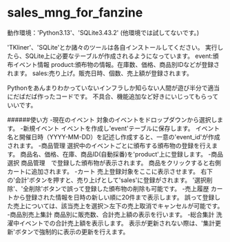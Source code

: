 # sales_mng_for_fanzine

動作環境：'Python3.13'、'SQLite3.43.2'
(他環境では試してないです。)

'TKliner'、'SQLite'とか諸々のツールは各自インストールしてください。
実行したら、SQLite上に必要なテーブルが作成されるようになっています。
event:頒布イベント情報
product:頒布物の情報。在庫数、価格、商品別IDなどが登録されます。
sales:売り上げ。販売日時、個数、売上額が登録されます。


Pythonをあんまりわかっていないインフラしか知らない人間が遊び半分で適当にだばだば作ったコードです。
不具合、機能追加など好きにいじってもらっていいです。

######使い方
-現在のイベント
  対象のイベントをドロップダウンから選択します。
-新規イベント
  イベントを作成し'event'テーブルに保存します。
  イベント名と開催日時（YYYY-MM-DD）を記述し作成すると、一意の'event_id'が作成されます。
-商品管理
  選択中のイベントごとに頒布する頒布物の登録を行えます。
  商品名、価格、在庫、商品ID(自動採番)を'product'上に登録します。
-商品選択
  商品管理　で登録した頒布物が表示されます。
  商品をクリックすると右側カートに追加されます。
-カート
  売上登録対象をここに表示させます。
  右下の'会計'ボタンを押すと、売り上げとして'sales'に登録がされます。
  '選択削除'、'全削除'ボタンで誤って登録した頒布物の削除も可能です。
-売上履歴
  カートから登録された情報を日時の新しい順に20件まで表示します。
  誤って登録した売上については、該当売上を選択＞左下の売上取消でキャンセルが可能です。
-商品別売上集計
  商品別に販売数、合計売上額の表示を行います。
-総合集計
  洗濯中イベントでの合計売上額を表示します。
  表示が更新されない際は、'集計更新'ボタンで強制的に表示の更新を行えます。

